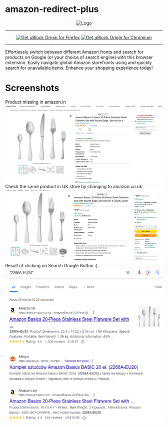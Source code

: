 # amazon-redirect-plus
<p align="center">
  <img src="https://raw.githubusercontent.com/fzhem/amazon-redirect-plus/main/webextensions/resources/icon.svg" alt="Logo" width="64" height="64">
</p>

***

<p align="center">
<a href="https://addons.mozilla.org/en-GB/firefox/addon/amazon-redirect-plus/"><img src="https://user-images.githubusercontent.com/585534/107280546-7b9b2a00-6a26-11eb-8f9f-f95932f4bfec.png" alt="Get uBlock Origin for Firefox"></a>
<a href=""><img src="https://user-images.githubusercontent.com/585534/107280622-91a8ea80-6a26-11eb-8d07-77c548b28665.png" alt="Get uBlock Origin for Chromium"></a>

***
Effortlessly switch between different Amazon fronts and search for products on Google (or your choice of search engine) with this browser extension. Easily navigate global Amazon storefronts using and quickly search for unavailable items. Enhance your shopping experience today!

# Screenshots
Product missing in amazon.in
![missing_product.png](screenshots/missing_product.png)
Check the same product in UK store by changing to amazon.co.uk
![switch_to_uk.png](screenshots/switch_to_uk.png)
Result of clicking on Search Google Button :)
![google_search_missing_product.png](screenshots/google_search_missing_product.png)